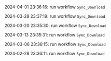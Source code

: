 2024-04-01 23:36:16: run workflow `Sync_Download` 

2024-03-28 23:37:19: run workflow `Sync_Download` 

2024-03-20 23:35:30: run workflow `Sync_Download` 

2024-03-13 23:35:31: run workflow `Sync_Download` 

2024-03-06 23:36:15: run workflow `Sync_Download` 

2024-02-28 23:36:11: run workflow `Sync_Download` 


